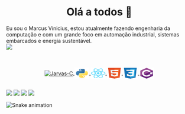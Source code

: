  <h1 align="center">Olá a todos 👋</h1> 
Eu sou o Marcus Vinicius, estou atualmente fazendo engenharia da computação e com um grande foco em automação industrial, sistemas embarcados e energia sustentável.

<div>
  <a href="https://github.com/salcides1451">
  <img height="180em" src="https://github-readme-stats.vercel.app/api?username=salcides1451&show_icons=true&theme=merko&include_all_commits=false&count_private=true"/>
</div>

##

<div align="center" valign="top"><br>
  <img align="center" alt="Jarvas-C" height="30" width="40" src="https://cdn.jsdelivr.net/gh/devicons/devicon/icons/c/c-original.svg">
  <img align="center" alt="Jarvas-Python" height="30" width="40" src="https://raw.githubusercontent.com/devicons/devicon/master/icons/python/python-original.svg">
  <img align="center" alt="Jarvas-React" height="30" width="40" src="https://raw.githubusercontent.com/devicons/devicon/master/icons/react/react-original.svg">
  <img align="center" alt="Jarvas-HTML" height="30" width="40" src="https://raw.githubusercontent.com/devicons/devicon/master/icons/html5/html5-original.svg">
  <img align="center" alt="Jarvas-CSS" height="30" width="40" src="https://raw.githubusercontent.com/devicons/devicon/master/icons/css3/css3-original.svg">
  <img align="center" alt="Jarvas-Csharp" height="30" width="40" src="https://raw.githubusercontent.com/devicons/devicon/master/icons/csharp/csharp-original.svg">
</div>

 ##

<div> 
  <a href="https://www.instagram.com/marcus_salcides/" target="_blank"><img src="https://img.shields.io/badge/-Instagram-%23E4405F?style=for-the-badge&logo=instagram&logoColor=white" target="_blank"></a>
  <a href="https://www.facebook.com/salcides.noronha/" target="_blank"><img src="https://img.shields.io/badge/Facebook-1877F2?style=for-the-badge&logo=facebook&logoColor=white" target="_blank"></a>
  <a href="https://www.linkedin.com/in/marcus-vinicius-salcides-noronha-710013197/" target="_blank"><img src="https://img.shields.io/badge/-LinkedIn-%230077B5?style=for-the-badge&logo=linkedin&logoColor=white" target="_blank"></a> 
  <a href = "mailto:salcidesnoronha@gmail.com"><img src="https://img.shields.io/badge/-Gmail-%23333?style=for-the-badge&logo=gmail&logoColor=white" target="_blank"></a>
  </div>
 
 
  ![Snake animation](https://github.com/salcides1451/salcides1451/blob/output/github-contribution-grid-snake.svg)
 
